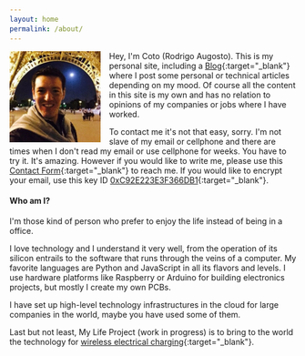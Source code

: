 ```yaml
---
layout: home
permalink: /about/
---
```


<img src="/assets/coto.jpg" width="160" height="160" style="float: left; margin-right: 15px;"/> Hey, I'm Coto (Rodrigo Augosto). This is my personal site, including a [Blog][blog]{:target="_blank"} where I post some personal or technical articles depending on my mood. Of course all the content in this site is my own and has no relation to opinions of my companies or jobs where I have worked.


To contact me it's not that easy, sorry. I'm not slave of my email or cellphone and there are times when I don't read my email or use cellphone for weeks. You have to try it. It's amazing. 
However if you would like to write me, please use this [Contact Form][contact]{:target="_blank"} to reach me. If you would like to encrypt your email, use this key ID [0xC92E223E3F366DB1][pgp_key]{:target="_blank"}.


#### Who am I?

I'm those kind of person who prefer to enjoy the life instead of being in a office.

I love technology and I understand it very well, from the operation of its silicon entrails to the software that runs through the veins of a computer. My favorite languages are Python and JavaScript in all its flavors and levels. I use hardware platforms like Raspberry or Arduino for building electronics projects, but mostly I create my own PCBs.

I have set up high-level technology infrastructures in the cloud for large companies in the world, maybe you have used some of them.

Last but not least, My Life Project (work in progress) is to bring to the world the technology for [wireless electrical charging][neahtid]{:target="_blank"}.


[quora_s]: https://www.quora.com/What-is-the-coolest-thing-you-have-ever-created-alone-as-a-programmer/answer/Coto-Augosto
[blog]: https://feeds.feedburner.com/coto
[contact]: /contact/
[neahtid]: https://www.neahtid.com
[pgp_key]: https://pgp.key-server.io/pks/lookup?op=get&fingerprint=on&search=0xC92E223E3F366DB1
